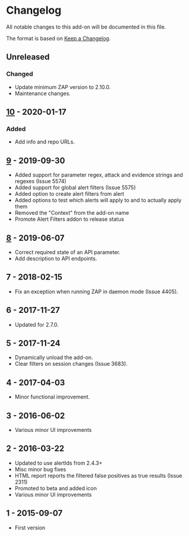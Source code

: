# Changelog
All notable changes to this add-on will be documented in this file.

The format is based on [Keep a Changelog](https://keepachangelog.com/en/1.0.0/).

## Unreleased
### Changed
- Update minimum ZAP version to 2.10.0.
- Maintenance changes.

## [10] - 2020-01-17
### Added
- Add info and repo URLs.

## [9] - 2019-09-30

- Added support for parameter regex, attack and evidence strings and regexes (Issue 5574)
- Added support for global alert filters (Issue 5575)
- Added option to create alert filters from alert
- Added options to test which alerts will apply to and to actually apply them
- Removed the "Context" from the add-on name
- Promote Alert Filters addon to release status

## [8] - 2019-06-07

- Correct required state of an API parameter.
- Add description to API endpoints.

## 7 - 2018-02-15

- Fix an exception when running ZAP in daemon mode (Issue 4405).

## 6 - 2017-11-27

- Updated for 2.7.0.

## 5 - 2017-11-24

- Dynamically unload the add-on.
- Clear filters on session changes (Issue 3683).

## 4 - 2017-04-03

- Minor functional improvement.

## 3 - 2016-06-02

- Various minor UI improvements

## 2 - 2016-03-22

- Updated to use alertIds from 2.4.3+
- Misc minor bug fixes
- HTML report reports the filtered false positives as true results (Issue 2311)
- Promoted to beta and added icon
- Various minor UI improvements

## 1 - 2015-09-07

- First version

[10]: https://github.com/zaproxy/zap-extensions/releases/alertFilters-v10
[9]: https://github.com/zaproxy/zap-extensions/releases/alertFilters-v9
[8]: https://github.com/zaproxy/zap-extensions/releases/alertFilters-v8
